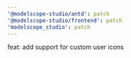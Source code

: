 ```yaml
---
'@modelscope-studio/antd': patch
'@modelscope-studio/frontend': patch
'modelscope_studio': patch
---
```


feat: add support for custom user icons
